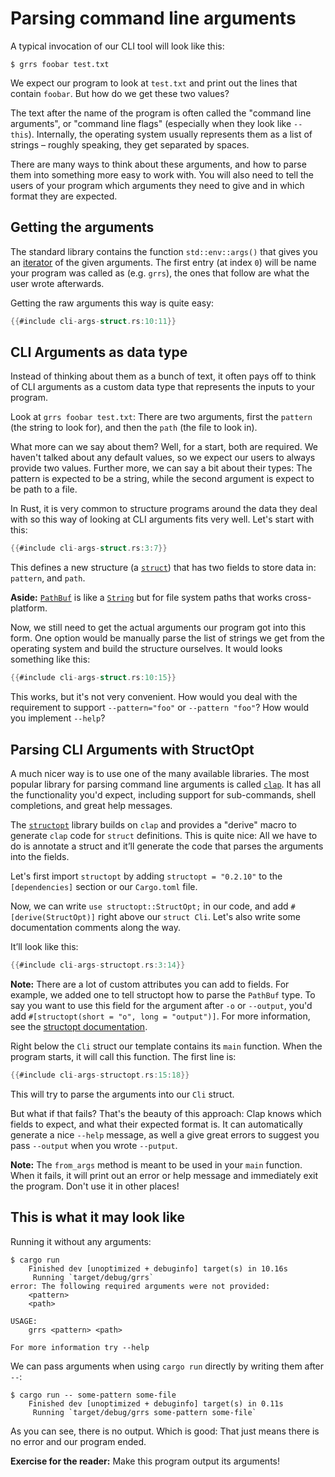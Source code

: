 # Parsing command line arguments

A typical invocation of our CLI tool will look like this:

```console
$ grrs foobar test.txt
```

We expect our program to look at `test.txt`
and print out the lines that contain `foobar`.
But how do we get these two values?

The text after the name of the program is often called
the "command line arguments",
or "command line flags"
(especially when they look like `--this`).
Internally, the operating system usually represents them
as a list of strings –
roughly speaking, they get separated by spaces.

There are many ways to think about these arguments,
and how to parse them
into something more easy to work with.
You will also need to tell the users of your program
which arguments they need to give
and in which format they are expected.

## Getting the arguments

The standard library contains the function
`std::env::args()` that gives you an [iterator] of the given arguments.
The first entry (at index `0`) will be name your program was called as (e.g. `grrs`),
the ones that follow are what the user wrote afterwards.

[iterator]: https://doc.rust-lang.org/1.30.1/std/iter/index.html

Getting the raw arguments this way is quite easy:

```rust
{{#include cli-args-struct.rs:10:11}}
```

## CLI Arguments as data type

Instead of thinking about them as a bunch of text,
it often pays off to think of CLI arguments as a custom data type
that represents the inputs to your program.

Look at `grrs foobar test.txt`:
There are two arguments,
first the `pattern` (the string to look for),
and then the `path` (the file to look in).

What more can we say about them?
Well, for a start, both are required.
We haven't talked about any default values,
so we expect our users to always provide two values.
Further more, we can say a bit about their types:
The pattern is expected to be a string,
while the second argument is expect to be path to a file.

In Rust, it is very common to structure programs around the data they deal with
so this way of looking at CLI arguments fits very well.
Let's start with this:

```rust
{{#include cli-args-struct.rs:3:7}}
```

This defines a new structure (a [`struct`])
that has two fields to store data in: `pattern`, and `path`.

[`struct`]: https://doc.rust-lang.org/1.27.2/book/second-edition/ch05-00-structs.html

<aside>

**Aside:**
[`PathBuf`] is like a [`String`] but for file system paths that works cross-platform.

[`PathBuf`]: https://doc.rust-lang.org/1.27.2/std/path/struct.PathBuf.html
[`String`]: https://doc.rust-lang.org/1.27.2/std/string/struct.String.html

</aside>

Now, we still need to get the actual arguments our program got into this form.
One option would be manually parse the list of strings we get from the operating system
and build the structure ourselves.
It would looks something like this:

```rust
{{#include cli-args-struct.rs:10:15}}
```

This works, but it's not very convenient.
How would you deal with the requirement to support
`--pattern="foo"` or `--pattern "foo"`?
How would you implement `--help`?

## Parsing CLI Arguments with StructOpt

A much nicer way is to use one of the many available libraries.
The most popular library for parsing command line arguments
is called [`clap`].
It has all the functionality you'd expect,
including support for sub-commands, shell completions, and great help messages.

The [`structopt`] library builds on `clap`
and provides a "derive" macro
to generate `clap` code for `struct` definitions.
This is quite nice:
All we have to do is annotate a struct
and it’ll generate the code that parses the arguments into the fields.

[`clap`]: https://clap.rs/
[`structopt`]: https://docs.rs/structopt

Let's first import `structopt` by adding
`structopt = "0.2.10"` to the `[dependencies]` section
or our `Cargo.toml` file.

Now, we can write `use structopt::StructOpt;` in our code,
and add `#[derive(StructOpt)]` right above our `struct Cli`.
Let's also write some documentation comments along the way.

It’ll look like this:

```rust
{{#include cli-args-structopt.rs:3:14}}
```

<aside class="node">

**Note:**
There are a lot of custom attributes you can add to fields.
For example,
we added one to tell structopt how to parse the `PathBuf` type.
To say you want to use this field for the argument after `-o` or `--output`,
you'd add `#[structopt(short = "o", long = "output")]`.
For more information,
see the [structopt documentation][`structopt`].

</aside>

Right below the `Cli` struct our template contains its `main` function.
When the program starts, it will call this function.
The first line is:

```rust
{{#include cli-args-structopt.rs:15:18}}
```

This will try to parse the arguments into our `Cli` struct.

But what if that fails?
That's the beauty of this approach:
Clap knows which fields to expect,
and what their expected format is.
It can automatically generate a nice `--help` message,
as well a give great errors
to suggest you pass `--output` when you wrote `--putput`.

<aside class="note">

**Note:**
The `from_args` method is meant to be used in your `main` function.
When it fails,
it will print out an error or help message
and immediately exit the program.
Don't use it in other places!

</aside>

## This is what it may look like

Running it without any arguments:

```console
$ cargo run
    Finished dev [unoptimized + debuginfo] target(s) in 10.16s
     Running `target/debug/grrs`
error: The following required arguments were not provided:
    <pattern>
    <path>

USAGE:
    grrs <pattern> <path>

For more information try --help
```

We can pass arguments when using `cargo run` directly by writing them after  `--`:

```console
$ cargo run -- some-pattern some-file
    Finished dev [unoptimized + debuginfo] target(s) in 0.11s
     Running `target/debug/grrs some-pattern some-file`
```

As you can see,
there is no output.
Which is good:
That just means there is no error and our program ended.

<aside class="exercise">

**Exercise for the reader:**
Make this program output its arguments!

</aside>
